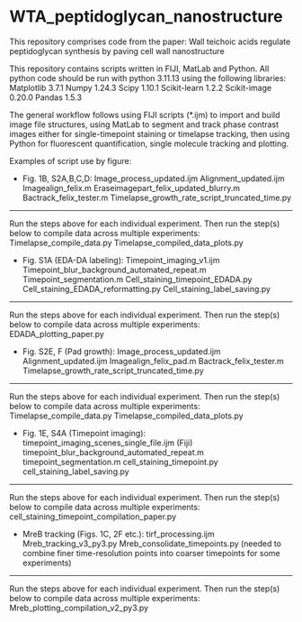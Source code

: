 # WTA_peptidoglycan_nanostructure
This repository comprises code from the paper: Wall teichoic acids regulate peptidoglycan synthesis by paving cell wall nanostructure 

This repository contains scripts written in FIJI, MatLab and Python. All python code should be run with python 3.11.13 using the following libraries:
Matplotlib 3.7.1
Numpy 1.24.3
Scipy 1.10.1
Scikit-learn 1.2.2
Scikit-image 0.20.0
Pandas 1.5.3

The general workflow follows using FIJI scripts (*.ijm) to import and build image file structures, using MatLab to segment and track phase contrast images either for single-timepoint staining or timelapse tracking, then using Python for fluorescent quantification, single molecule tracking and plotting.

Examples of script use by figure:

- Fig. 1B, S2A,B,C,D:
Image_process_updated.ijm
Alignment_updated.ijm
Imagealign_felix.m
Eraseimagepart_felix_updated_blurry.m
Bactrack_felix_tester.m
Timelapse_growth_rate_script_truncated_time.py
________
Run the steps above for each individual experiment. Then run the step(s) below to compile data across multiple experiments:
Timelapse_compile_data.py
Timelapse_compiled_data_plots.py


- Fig. S1A (EDA-DA labeling):
Timepoint_imaging_v1.ijm
Timepoint_blur_background_automated_repeat.m
Timepoint_segmentation.m
Cell_staining_timepoint_EDADA.py
Cell_staining_EDADA_reformatting.py
Cell_staining_label_saving.py
________
Run the steps above for each individual experiment. Then run the step(s) below to compile data across multiple experiments:
EDADA_plotting_paper.py 

- Fig. S2E, F (Pad growth):
Image_process_updated.ijm
Alignment_updated.ijm
Imagealign_felix_pad.m
Bactrack_felix_tester.m
Timelapse_growth_rate_script_truncated_time.py
________
Run the steps above for each individual experiment. Then run the step(s) below to compile data across multiple experiments:
Timelapse_compile_data.py
Timelapse_compiled_data_plots.py

- Fig. 1E, S4A (Timepoint imaging):
timepoint_imaging_scenes_single_file.ijm (Fiji)
timepoint_blur_background_automated_repeat.m
timepoint_segmentation.m
cell_staining_timepoint.py
cell_staining_label_saving.py
________
Run the steps above for each individual experiment. Then run the step(s) below to compile data across multiple experiments:
cell_staining_timepoint_compilation_paper.py

- MreB tracking (Figs. 1C, 2F etc.):
tirf_processing.ijm
Mreb_tracking_v3_py3.py
Mreb_consolidate_timepoints.py (needed to combine finer time-resolution points into coarser timepoints for some experiments)
________
Run the steps above for each individual experiment. Then run the step(s) below to compile data across multiple experiments:
Mreb_plotting_compilation_v2_py3.py

